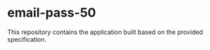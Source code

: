 # email-pass-50

This repository contains the application built based on the provided specification.